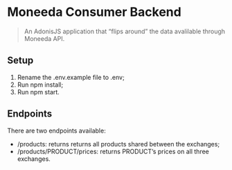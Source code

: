 # Moneeda Consumer Backend

> An AdonisJS application that “flips around” the data avalilable through Moneeda API.

## Setup

1. Rename the .env.example file to .env;
2. Run npm install;
3. Run npm start.

## Endpoints

There are two endpoints available:

- /products: returns returns all products shared between the exchanges;
- /products/PRODUCT/prices: returns PRODUCT’s prices on all three exchanges.